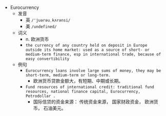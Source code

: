 - Eurocurrency
  - 发音
    - 英 `/'juərəuˌkʌrənsi/`
    - 美 `/undefined/`
  - 词义
    - n. 欧洲货币
    - `the currency of any country held on deposit in Europe outside its home market: used as a source of short- or medium-term finance, esp in international trade, because of easy convertibility `
  - 例句
    - `Eurocurrency loans involve large sums of money, they may be short-term, medium-term or long-term.`
      - 欧洲货币贷款金额大，有短期、中期或长期。
    - `Fund resources of international credit: traditional fund resources, national finance capital, Eurocurrency, Petrodollar .`
      - 国际信贷的资金来源： 传统资金来源， 国家财政资金， 欧洲货币， 石油美元。

